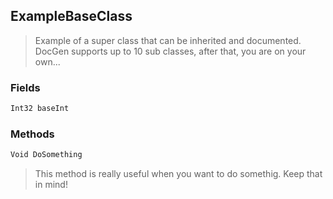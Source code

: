 ## ExampleBaseClass
> Example of a super class that can be inherited and documented. DocGen supports up to 10 sub classes, after that, you are on your own...
### Fields
```cs
Int32 baseInt
```

### Methods
```cs
Void DoSomething
```
> This method is really useful when you want to do somethig. Keep that in mind!

